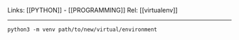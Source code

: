 Links: [[PYTHON]] - [[PROGRAMMING]]
Rel: [[virtualenv]]

--- 

```python3 -m venv path/to/new/virtual/environment```